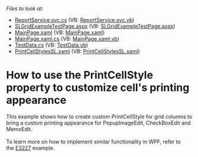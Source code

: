 <!-- default file list -->
*Files to look at*:

* [ReportService.svc.cs](./CS/SLGridExample.Web/ReportService.svc.cs) (VB: [ReportService.svc.vb](./VB/SLGridExample.Web/ReportService.svc.vb))
* [SLGridExampleTestPage.aspx](./CS/SLGridExample.Web/SLGridExampleTestPage.aspx) (VB: [SLGridExampleTestPage.aspx](./VB/SLGridExample.Web/SLGridExampleTestPage.aspx))
* [MainPage.xaml](./CS/SLGridExample/MainPage.xaml) (VB: [MainPage.xaml](./VB/SLGridExample/MainPage.xaml))
* [MainPage.xaml.cs](./CS/SLGridExample/MainPage.xaml.cs) (VB: [MainPage.xaml.vb](./VB/SLGridExample/MainPage.xaml.vb))
* [TestData.cs](./CS/SLGridExample/Model/TestData.cs) (VB: [TestData.vb](./VB/SLGridExample/Model/TestData.vb))
* [PrintCellStylesSL.xaml](./CS/SLGridExample/Themes/PrintCellStylesSL.xaml) (VB: [PrintCellStylesSL.xaml](./VB/SLGridExample/Themes/PrintCellStylesSL.xaml))
<!-- default file list end -->
# How to use the PrintCellStyle property to customize cell's printing appearance


This example shows how to create custom PrintCellStyle for grid columns to bring a custom printing appearance for PopupImageEdit, CheckBoxEdit and MemoEdit.<br /><br />To learn more on how to implement similar functionality in WPF, refer to the <a href="https://www.devexpress.com/Support/Center/p/E3227">E3227</a> example.

<br/>


